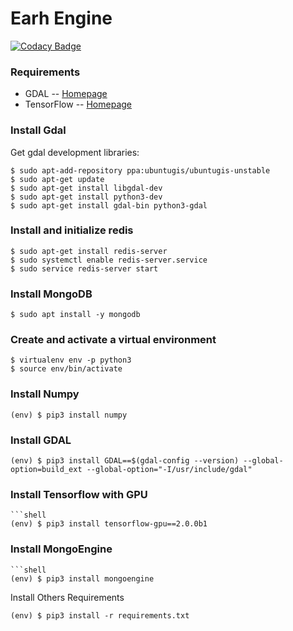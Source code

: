 # Earh Engine

[![Codacy Badge](https://api.codacy.com/project/badge/Grade/2f6fee0323c54a2c9651b80c58ac015a)](https://www.codacy.com?utm_source=github.com&amp;utm_medium=referral&amp;utm_content=saraivaufc/earth-engine&amp;utm_campaign=Badge_Grade)

### Requirements
* GDAL -- [Homepage](http://www.gdal.org)
* TensorFlow -- [Homepage](https://www.tensorflow.org)


### Install Gdal
Get gdal development libraries:
```shell
$ sudo apt-add-repository ppa:ubuntugis/ubuntugis-unstable
$ sudo apt-get update
$ sudo apt-get install libgdal-dev
$ sudo apt-get install python3-dev
$ sudo apt-get install gdal-bin python3-gdal
```


### Install and initialize redis
```shell
$ sudo apt-get install redis-server
$ sudo systemctl enable redis-server.service
$ sudo service redis-server start
```

### Install MongoDB
```shell
$ sudo apt install -y mongodb
```
### Create and activate a virtual environment
```shell
$ virtualenv env -p python3
$ source env/bin/activate
```

### Install Numpy
```shell
(env) $ pip3 install numpy
```
### Install GDAL
```shell
(env) $ pip3 install GDAL==$(gdal-config --version) --global-option=build_ext --global-option="-I/usr/include/gdal"
```

### Install Tensorflow with GPU
```shell
```shell
(env) $ pip3 install tensorflow-gpu==2.0.0b1
```

### Install MongoEngine
```shell
```shell
(env) $ pip3 install mongoengine
```

Install Others Requirements
```shell
(env) $ pip3 install -r requirements.txt
```
```